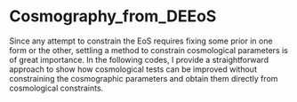 # Cosmography_from_DEEoS
Since any attempt to constrain the EoS requires fixing some prior in one form or the other, settling a method to 
constrain cosmological parameters is of great importance.  In the following codes, I provide a straightforward 
approach to show how cosmological tests can be improved without constraining the cosmographic parameters and 
obtain them directly from cosmological constraints.
